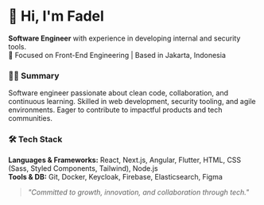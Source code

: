 # 👋 Hi, I'm Fadel

**Software Engineer** with experience in developing internal and security tools.  
🎯 Focused on Front-End Engineering | Based in Jakarta, Indonesia  



### 🧑‍💻 Summary

Software engineer passionate about clean code, collaboration, and continuous learning. Skilled in web development, security tooling, and agile environments. Eager to contribute to impactful products and tech communities.



### 🛠 Tech Stack

**Languages & Frameworks:** React, Next.js, Angular, Flutter, HTML, CSS (Sass, Styled Components, Tailwind), Node.js  
**Tools & DB:** Git, Docker, Keycloak, Firebase, Elasticsearch, Figma



> *"Committed to growth, innovation, and collaboration through tech."*
